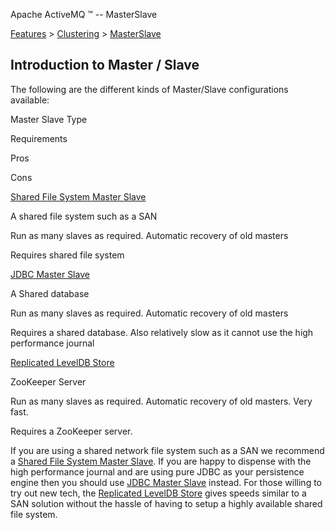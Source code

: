 Apache ActiveMQ ™ -- MasterSlave 

[Features](../../features.md) > [Clustering](../../Features/clustering.md) > [MasterSlave](../../Features/Clustering/masterslave.md)


Introduction to Master / Slave
------------------------------

The following are the different kinds of Master/Slave configurations available:

Master Slave Type

Requirements

Pros

Cons

[Shared File System Master Slave](../../Features/Clustering/MasterSlave/shared-file-system-master-slave.md)

A shared file system such as a SAN

Run as many slaves as required. Automatic recovery of old masters

Requires shared file system

[JDBC Master Slave](../../Features/Clustering/MasterSlave/jdbc-master-slave.md)

A Shared database

Run as many slaves as required. Automatic recovery of old masters

Requires a shared database. Also relatively slow as it cannot use the high performance journal

[Replicated LevelDB Store](replicated-Features/PersistenceFeatures/Persistence/Features/Persistence/leveldb-store.md)

ZooKeeper Server

Run as many slaves as required. Automatic recovery of old masters. Very fast.

Requires a ZooKeeper server.

If you are using a shared network file system such as a SAN we recommend a [Shared File System Master Slave](../../Features/Clustering/MasterSlave/shared-file-system-master-slave.md). If you are happy to dispense with the high performance journal and are using pure JDBC as your persistence engine then you should use [JDBC Master Slave](../../Features/Clustering/MasterSlave/jdbc-master-slave.md) instead. For those willing to try out new tech, the [Replicated LevelDB Store](replicated-Features/PersistenceFeatures/Persistence/Features/Persistence/leveldb-store.md) gives speeds similar to a SAN solution without the hassle of having to setup a highly available shared file system.

